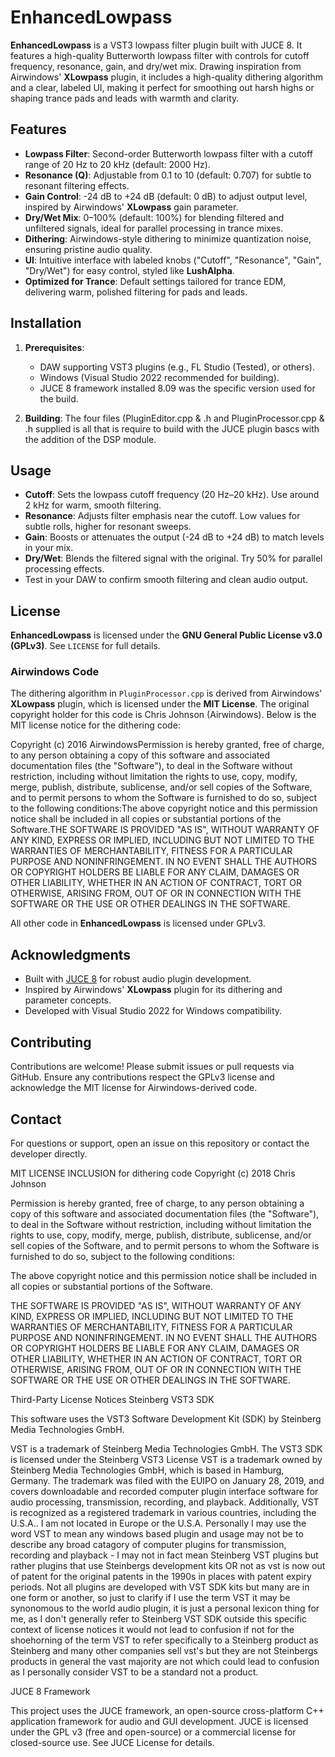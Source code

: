 # EnhancedLowpass

**EnhancedLowpass** is a VST3 lowpass filter plugin built with JUCE 8.
It features a high-quality Butterworth lowpass filter with controls for cutoff frequency, resonance, gain, and dry/wet mix.
Drawing inspiration from Airwindows' **XLowpass** plugin, it includes a high-quality dithering algorithm and a clear,
labeled UI, making it perfect for smoothing out harsh highs or shaping trance pads and leads with warmth and clarity.

## Features
- **Lowpass Filter**: Second-order Butterworth lowpass filter with a cutoff range of 20 Hz to 20 kHz (default: 2000 Hz).
- **Resonance (Q)**: Adjustable from 0.1 to 10 (default: 0.707) for subtle to resonant filtering effects.
- **Gain Control**: -24 dB to +24 dB (default: 0 dB) to adjust output level, inspired by Airwindows' **XLowpass** gain parameter.
- **Dry/Wet Mix**: 0–100% (default: 100%) for blending filtered and unfiltered signals, ideal for parallel processing in trance mixes.
- **Dithering**: Airwindows-style dithering to minimize quantization noise, ensuring pristine audio quality.
- **UI**: Intuitive interface with labeled knobs ("Cutoff", "Resonance", "Gain", "Dry/Wet") for easy control, styled like **LushAlpha**.
- **Optimized for Trance**: Default settings tailored for trance EDM, delivering warm, polished filtering for pads and leads.

## Installation
1. **Prerequisites**:
   - DAW supporting VST3 plugins (e.g., FL Studio (Tested), or others).
   - Windows (Visual Studio 2022 recommended for building).
   - JUCE 8 framework installed 8.09 was the specific version used for the build.

2. **Building**: The four files (PluginEditor.cpp & .h and PluginProcessor.cpp & .h supplied is all that is require to build with
   the JUCE plugin bascs with the addition of the DSP module.
   
## Usage
- **Cutoff**: Sets the lowpass cutoff frequency (20 Hz–20 kHz). Use around 2 kHz for warm, smooth filtering.
- **Resonance**: Adjusts filter emphasis near the cutoff. Low values for subtle rolls, higher for resonant sweeps.
- **Gain**: Boosts or attenuates the output (-24 dB to +24 dB) to match levels in your mix.
- **Dry/Wet**: Blends the filtered signal with the original. Try 50% for parallel processing effects.
- Test in your DAW to confirm smooth filtering and clean audio output.

## License
**EnhancedLowpass** is licensed under the **GNU General Public License v3.0 (GPLv3)**. See `LICENSE` for full details.

### Airwindows Code
The dithering algorithm in `PluginProcessor.cpp` is derived from Airwindows' **XLowpass** plugin, which is licensed under the **MIT License**. The original copyright holder for this code is Chris Johnson (Airwindows). Below is the MIT license notice for the dithering code:

Copyright (c) 2016 AirwindowsPermission is hereby granted, free of charge, to any person obtaining a copy
of this software and associated documentation files (the "Software"), to deal
in the Software without restriction, including without limitation the rights
to use, copy, modify, merge, publish, distribute, sublicense, and/or sell
copies of the Software, and to permit persons to whom the Software is
furnished to do so, subject to the following conditions:The above copyright notice and this permission notice shall be included in all
copies or substantial portions of the Software.THE SOFTWARE IS PROVIDED "AS IS", WITHOUT WARRANTY OF ANY KIND, EXPRESS OR
IMPLIED, INCLUDING BUT NOT LIMITED TO THE WARRANTIES OF MERCHANTABILITY,
FITNESS FOR A PARTICULAR PURPOSE AND NONINFRINGEMENT. IN NO EVENT SHALL THE
AUTHORS OR COPYRIGHT HOLDERS BE LIABLE FOR ANY CLAIM, DAMAGES OR OTHER
LIABILITY, WHETHER IN AN ACTION OF CONTRACT, TORT OR OTHERWISE, ARISING FROM,
OUT OF OR IN CONNECTION WITH THE SOFTWARE OR THE USE OR OTHER DEALINGS IN THE
SOFTWARE.

All other code in **EnhancedLowpass** is licensed under GPLv3.

## Acknowledgments
- Built with [JUCE 8](https://juce.com/) for robust audio plugin development.
- Inspired by Airwindows' **XLowpass** plugin for its dithering and parameter concepts.
- Developed with Visual Studio 2022 for Windows compatibility.

## Contributing
Contributions are welcome! Please submit issues or pull requests via GitHub. Ensure any contributions respect the GPLv3 license and acknowledge the MIT license for Airwindows-derived code.

## Contact
For questions or support, open an issue on this repository or contact the developer directly.





MIT LICENSE INCLUSION for dithering code
Copyright (c) 2018 Chris Johnson

Permission is hereby granted, free of charge, to any person obtaining a copy
of this software and associated documentation files (the "Software"), to deal
in the Software without restriction, including without limitation the rights
to use, copy, modify, merge, publish, distribute, sublicense, and/or sell
copies of the Software, and to permit persons to whom the Software is
furnished to do so, subject to the following conditions:

The above copyright notice and this permission notice shall be included in all
copies or substantial portions of the Software.

THE SOFTWARE IS PROVIDED "AS IS", WITHOUT WARRANTY OF ANY KIND, EXPRESS OR
IMPLIED, INCLUDING BUT NOT LIMITED TO THE WARRANTIES OF MERCHANTABILITY,
FITNESS FOR A PARTICULAR PURPOSE AND NONINFRINGEMENT. IN NO EVENT SHALL THE
AUTHORS OR COPYRIGHT HOLDERS BE LIABLE FOR ANY CLAIM, DAMAGES OR OTHER
LIABILITY, WHETHER IN AN ACTION OF CONTRACT, TORT OR OTHERWISE, ARISING FROM,
OUT OF OR IN CONNECTION WITH THE SOFTWARE OR THE USE OR OTHER DEALINGS IN THE
SOFTWARE.

Third-Party License Notices
Steinberg VST3 SDK

This software uses the VST3 Software Development Kit (SDK) by Steinberg Media Technologies GmbH.

VST is a trademark of Steinberg Media Technologies GmbH.
The VST3 SDK is licensed under the Steinberg VST3 License
VST is a trademark owned by Steinberg Media Technologies GmbH, which is based in Hamburg, Germany. The trademark was filed with the EUIPO on January 28, 2019, and covers downloadable and recorded computer plugin interface software for audio processing, transmission, recording, and playback. Additionally, VST is recognized as a registered trademark in various countries, including the U.S.A..  I am not located in Europe or the U.S.A.
Personally I may use the word VST to mean any windows based plugin and usage may not be to describe any broad catagory of computer
plugins for transmission, recording and playback - I may not in fact mean Steinberg VST plugins but rather plugins that use Steinbergs
development kits OR not as vst is now out of patent for the original patents in the 1990s in places with patent expiry periods. Not
all plugins are developed with VST SDK kits but many are in one form or another, so just to clarify if I use the term VST it may be
synonomous to the world audio plugin, it is just a personal lexicon thing  for me, as I don't generally refer to Steinberg VST SDK outside this specific context of license notices it would not lead to confusion if not for the shoehorning of the term VST to refer 
specifically to a Steinberg product as Steinberg and many other companies sell vst's but they are not Steinbergs products in general the vast majority are not which could lead to confusion as I personally consider VST to be a standard not a product.

JUCE 8 Framework

This project uses the JUCE framework, an open-source cross-platform C++ application framework for audio and GUI development.
 JUCE is licensed under the GPL v3 (free and open-source) or a commercial license for closed-source use.
See JUCE License  for details.
